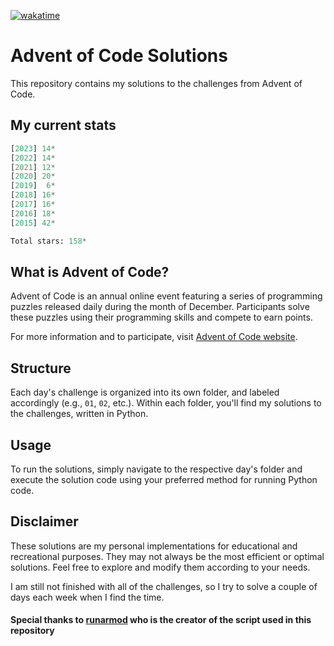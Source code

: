 [![wakatime](https://wakatime.com/badge/user/2dd907da-de6a-4666-be49-93df180978c4/project/e18e0bb1-3b94-45e2-8531-be4374e99ac6.svg)](https://wakatime.com/badge/user/2dd907da-de6a-4666-be49-93df180978c4/project/e18e0bb1-3b94-45e2-8531-be4374e99ac6)

# Advent of Code Solutions

This repository contains my solutions to the challenges from Advent of Code.

## My current stats

<!-- START STATS -->
```py
[2023] 14*
[2022] 14*
[2021] 12*
[2020] 20*
[2019]  6*
[2018] 16*
[2017] 16*
[2016] 18*
[2015] 42*

Total stars: 158*
```
<!-- END STATS -->

## What is Advent of Code?

Advent of Code is an annual online event featuring a series of programming puzzles released daily during the month of December. Participants solve these puzzles using their programming skills and compete to earn points.

For more information and to participate, visit [Advent of Code website](https://adventofcode.com/).

## Structure

Each day's challenge is organized into its own folder, and labeled accordingly (e.g., `01`, `02`, etc.). Within each folder, you'll find my solutions to the challenges, written in Python.

## Usage

To run the solutions, simply navigate to the respective day's folder and execute the solution code using your preferred method for running Python code.

## Disclaimer

These solutions are my personal implementations for educational and recreational purposes. They may not always be the most efficient or optimal solutions. Feel free to explore and modify them according to your needs.

I am still not finished with all of the challenges, so I try to solve a couple of days each week when I find the time.

#### Special thanks to [runarmod](https://github.com/runarmod/) who is the creator of the script used in this repository
